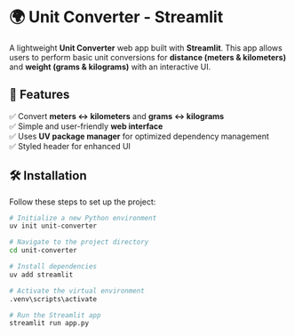 # 🌍 Unit Converter - Streamlit

A lightweight **Unit Converter** web app built with **Streamlit**. This app allows users to perform basic unit conversions for **distance (meters & kilometers)** and **weight (grams & kilograms)** with an interactive UI.  

## 🚀 Features  
✅ Convert **meters ↔ kilometers** and **grams ↔ kilograms**  
✅ Simple and user-friendly **web interface**  
✅ Uses **UV package manager** for optimized dependency management  
✅ Styled header for enhanced UI  

## 🛠 Installation  
Follow these steps to set up the project:  

```sh
# Initialize a new Python environment
uv init unit-converter  

# Navigate to the project directory
cd unit-converter  

# Install dependencies
uv add streamlit  

# Activate the virtual environment
.venv\scripts\activate  

# Run the Streamlit app
streamlit run app.py  
